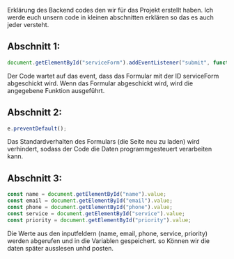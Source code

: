 Erklärung des Backend codes den wir für das Projekt erstellt haben. Ich werde euch unsern code in kleinen abschnitten erklären so das es auch jeder versteht. 
## Abschnitt 1: 
```javascript
document.getElementById("serviceForm").addEventListener("submit", function(e) { });
```
Der Code wartet auf das event, dass das Formular mit der ID serviceForm abgeschickt wird.
Wenn das Formular abgeschickt wird, wird die angegebene Funktion ausgeführt.

## Abschnitt 2:
```javascript 
e.preventDefault();
```
Das Standardverhalten des Formulars (die Seite neu zu laden) wird verhindert, sodass der Code die Daten programmgesteuert verarbeiten kann.

## Abschnitt 3: 
```javascript
const name = document.getElementById("name").value;
const email = document.getElementById("email").value;
const phone = document.getElementById("phone").value;
const service = document.getElementById("service").value;
const priority = document.getElementById("priority").value;
```
Die Werte aus den inputfeldern (name, email, phone, service, priority) werden abgerufen und in die Variablen gespeichert.
so Können  wir die daten später ausslesen unhd posten.